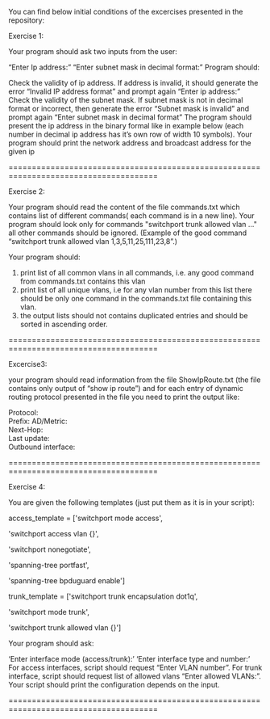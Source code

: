 You can find below initial conditions of the excercises presented in the repository:



Exercise 1:

Your program should ask two inputs from the user:

“Enter Ip address:”
“Enter subnet mask in decimal format:”
Program should:

Check the validity of ip address. If address is invalid, it should generate the error “Invalid IP address format” and prompt again “Enter ip address:”
Check the validity of the subnet mask. If subnet mask is not in decimal format or incorrect, then generate the error “Subnet mask is invalid” and prompt again “Enter subnet mask in decimal format”
The program should present the ip address in the binary formal like in example below (each number in decimal ip address has it’s own row of width 10 symbols).
Your program should print the network address and broadcast address for the given ip

======================================================================================

Exercise 2:

Your program should read the content of the file commands.txt which contains list of different commands(
each command is in a new line). Your program should look only for commands "switchport trunk allowed vlan ..."  all other commands should be ignored. (Example of the good command “switchport trunk allowed vlan 1,3,5,11,25,111,23,8”.)

Your program should:

1. print list of all common vlans in all commands, i.e. any good command from commands.txt contains this vlan
2. print list of all unique vlans, i.e for any vlan number from this list there should be only one command in the commands.txt file containing this vlan.
3. the output lists should not contains duplicated entries and should be sorted in ascending order.

======================================================================================

Excercise3:

your program should read information from the file ShowIpRoute.txt (the file contains only output of “show ip route”) and for each entry of dynamic routing protocol presented in the file you need to print the output like:

Protocol:	
Prefix:	
AD/Metric:	
Next-Hop:	
Last update:	
Outbound interface:

======================================================================================

Exercise 4:


You are given the following templates (just put them as it is in your script):

access_template = ['switchport mode access',

'switchport access vlan {}',

'switchport nonegotiate',

'spanning-tree portfast',

'spanning-tree bpduguard enable']

trunk_template = ['switchport trunk encapsulation dot1q',

'switchport mode trunk',

'switchport trunk allowed vlan {}']

Your program should ask:

‘Enter interface mode (access/trunk):’
‘Enter interface type and number:’
For access interfaces, script should request “Enter VLAN number”. For trunk interface, script should request list of allowed vlans “Enter allowed VLANs:”.
Your script should print the configuration depends on the input.

======================================================================================